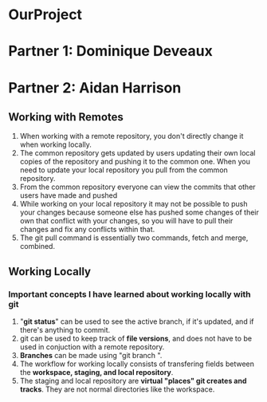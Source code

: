 # OurProject
# Partner 1: Dominique Deveaux
# Partner 2: Aidan Harrison
## Working with Remotes
1. When working with a remote repository, you don't directly change it when working locally.
2. The common repository gets updated by users updating their own local copies of the repository and pushing it to the common one.
When you need to update your local repository you pull from the common repository.
3. From the common repository everyone can view the commits that other users have made and pushed
4. While working on your local repository it may not be possible to push your changes because someone else has pushed some
changes of their own that conflict with your changes, so you will have to pull their changes and fix any conflicts within that.
5.	The git pull command is essentially two commands, fetch and merge, combined.
## Working Locally
### Important concepts I have learned about working locally with git
1. "**git status**" can be used to see the active branch, if it's updated, and if there's anything to commit.
2. git can be used to keep track of **file versions**, and does not have to be used in conjuction with a remote repository.
3. **Branches** can be made using "git branch <branch name>".
4. The workflow for working locally consists of transfering fields between the **workspace, staging, and local repository**.
5. The staging and local repository are **virtual "places" git creates and tracks**. They are not normal directories like the workspace.
